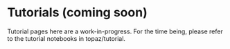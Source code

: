 # Tutorials (coming soon)

Tutorial pages here are a work-in-progress. For the time being, please refer to the tutorial notebooks in topaz/tutorial.

<!-- 
```{include}../../tutorial/01_quick_start_guide.ipynb
```

```{include}../../tutorial/02_walkthrough.ipynb
```

```{include}../../tutorial/03_cross_validation.ipynb
```

```{include}../../tutorial/04_denoising.ipynb
```

 -->

